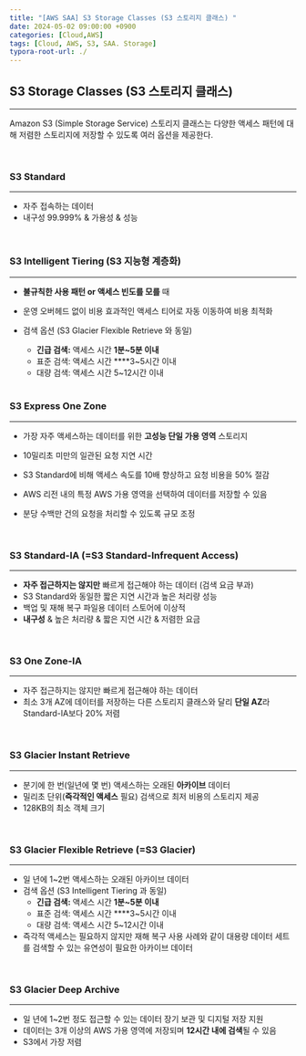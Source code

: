 ```yaml
---
title: "[AWS SAA] S3 Storage Classes (S3 스토리지 클래스) "
date: 2024-05-02 09:00:00 +0900
categories: [Cloud,AWS]
tags: [Cloud, AWS, S3, SAA. Storage]
typora-root-url: ./
---
```


## **S3 Storage Classes (S3 스토리지 클래스)**

---

Amazon S3 (Simple Storage Service) 스토리지 클래스는 다양한 액세스 패턴에 대해 저렴한 스토리지에 저장할 수 있도록 여러 옵션을 제공한다.

<br/>

### **S3 Standard**

---

- 자주 접속하는 데이터
- 내구성 99.999% & 가용성 & 성능

<br/>

### **S3 Intelligent Tiering (S3 지능형 계층화)**

---

- **불규칙한 사용 패턴 or 액세스 빈도를 모를** 때

- 운영 오버헤드 없이 비용 효과적인 액세스 티어로 자동 이동하여 비용 최적화

- 검색 옵션 (S3 Glacier Flexible Retrieve 와 동일)

  - **긴급 검색:** 액세스 시간 **1분~5분 이내**
  - 표준 검색: 액세스 시간 ****3~5시간 이내
  - 대량 검색: 액세스 시간 5~12시간 이내

  <br/>

### **S3 Express One Zone**

---

- 가장 자주 액세스하는 데이터를 위한 **고성능 단일 가용 영역**  스토리지

- 10밀리초 미만의 일관된 요청 지연 시간

- S3 Standard에 비해 액세스 속도를 10배 향상하고 요청 비용을 50% 절감

- AWS 리전 내의 특정 AWS 가용 영역을 선택하여 데이터를 저장할 수 있음

- 분당 수백만 건의 요청을 처리할 수 있도록 규모 조정

  <br/>

### **S3 Standard-IA (=S3 Standard-Infrequent Access)**

---

- **자주 접근하지는 않지만** 빠르게 접근해야 하는 데이터 (검색 요금 부과)
- S3 Standard와 동일한 짧은 지연 시간과 높은 처리량 성능
- 백업 및 재해 복구 파일용 데이터 스토어에 이상적
- **내구성** & 높은 처리량 & 짧은 지연 시간 & 저렴한 요금

<br/>

### **S3 One Zone-IA**

---

- 자주 접근하지는 않지만 빠르게 접근해야 하는 데이터
- 최소 3개 AZ에 데이터를 저장하는 다른 스토리지 클래스와 달리 **단일 AZ**라 Standard-IA보다 20% 저렴

<br/>

### **S3 Glacier Instant Retrieve**

---

- 분기에 한 번(일년에 몇 번) 액세스하는 오래된 **아카이브** 데이터
- 밀리초 단위(**즉각적인 액세스** 필요) 검색으로 최저 비용의 스토리지 제공
- 128KB의 최소 객체 크기

<br/>

### **S3 Glacier Flexible Retrieve (=S3 Glacier)**

---

- 일 년에 1~2번 액세스하는 오래된 아카이브 데이터
- 검색 옵션 (S3 Intelligent Tiering 과 동일)
  - **긴급 검색:** 액세스 시간 **1분~5분 이내**
  - 표준 검색: 액세스 시간 ****3~5시간 이내
  - 대량 검색: 액세스 시간 5~12시간 이내
- 즉각적 액세스는 필요하지 않지만 재해 복구 사용 사례와 같이 대용량 데이터 세트를 검색할 수 있는 유연성이 필요한 아카이브 데이터

<br/>

### **S3 Glacier Deep Archive**

---

- 일 년에 1~2번 정도 접근할 수 있는 데이터 장기 보관 및 디지털 저장 지원
- 데이터는 3개 이상의 AWS 가용 영역에 저장되며 **12시간 내에 검색**될 수 있음
- S3에서 가장 저렴

<br/>
